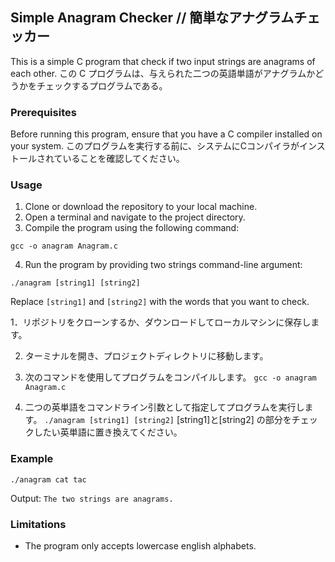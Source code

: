 ## Simple Anagram Checker // 簡単なアナグラムチェッカー

This is a simple C program that check if two input strings are anagrams of each other.
この C プログラムは、与えられた二つの英語単語がアナグラムかどうかをチェックするプログラムである。

### Prerequisites

Before running this program, ensure that you have a C compiler installed on your system.
このプログラムを実行する前に、システムにCコンパイラがインストールされていることを確認してください。

### Usage

1. Clone or download the repository to your local machine.
2. Open a terminal and navigate to the project directory.
3. Compile the program using the following command:

`gcc -o anagram Anagram.c`


4. Run the program by providing two strings command-line argument:

`./anagram [string1] [string2]`

Replace `[string1]` and `[string2]` with the words that you want to check.

1．リポジトリをクローンするか、ダウンロードしてローカルマシンに保存します。

2. ターミナルを開き、プロジェクトディレクトリに移動します。

3. 次のコマンドを使用してプログラムをコンパイルします。
`gcc -o anagram Anagram.c`
4. 二つの英単語をコマンドライン引数として指定してプログラムを実行します。
`./anagram [string1] [string2]`
[string1]と[string2] の部分をチェックしたい英単語に置き換えてください。

### Example

`./anagram cat tac`

Output:
`The two strings are anagrams.`


### Limitations

- The program only accepts lowercase english alphabets.
